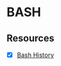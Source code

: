 # BASH

## Resources
 - [x] [Bash History](https://catonmat.net/the-definitive-guide-to-bash-command-line-history)